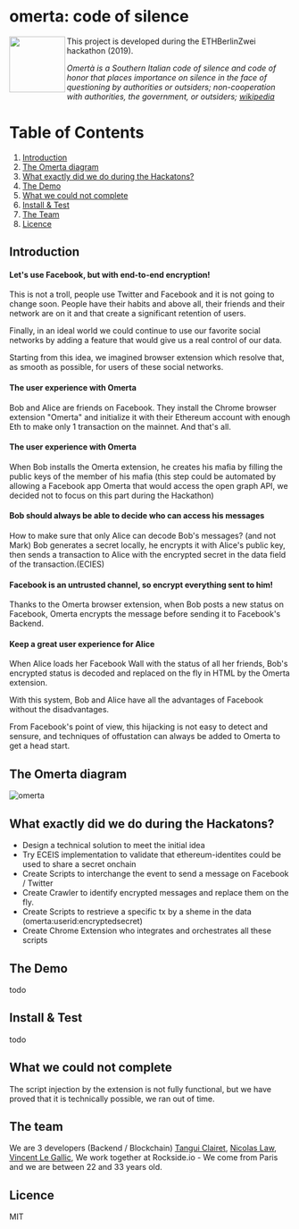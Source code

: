 

# omerta: code of silence
<img src="https://github.com/vincentlg/omerta/blob/master/omerta-logo.svg" align="left" width="100" >
This project is developed during the ETHBerlinZwei hackathon (2019).

*Omertà is a Southern Italian code of silence and code of honor that places importance on silence in the face of questioning by authorities or outsiders; non-cooperation with authorities, the government, or outsiders; [wikipedia](https://en.wikipedia.org/wiki/Omert%C3%A0)*

# Table of Contents
1. [Introduction](#Introduction)
2. [The Omerta diagram](#The-Omerta-diagram)
3. [What exactly did we do during the Hackatons?](#What-exactly-did-we-do-during-the-Hackatons?)
4. [The Demo](#the-demo)
5. [What we could not complete](#What-we-could-not-complete)
6. [Install & Test](#Install-&-test)
7. [The Team](#The-Team)
8. [Licence](#Licence)

## Introduction
####  Let's use Facebook, but with end-to-end encryption! 

This is not a troll, people use Twitter and Facebook and it is not going to change soon. People have their habits and above all, their friends and their network are on it and that create a significant retention of users.

Finally, in an ideal world we could continue to use our favorite social networks by adding a feature that would give us a real control of our data.

Starting from this idea, we imagined browser extension which resolve that, as smooth as possible, for users of these social networks.

#### The user experience with Omerta

Bob and Alice are friends on Facebook.
They install the Chrome browser extension "Omerta" and initialize it with their Ethereum account with enough Eth to make only 1 transaction on the mainnet.
And that's all.

#### The user experience with Omerta
When Bob installs the Omerta extension, he creates his mafia by filling the public keys of the member of his mafia (this step could be automated by allowing a Facebook app Omerta that would access the open graph API, we decided not to focus on this part during the Hackathon)

#### Bob should always be able to decide who can access his messages
How to make sure that only Alice can decode Bob's messages? (and not Mark)
Bob generates a secret locally, he encrypts it with Alice's public key, then sends a transaction to Alice with the encrypted secret in the data field of the transaction.(ECIES)

#### Facebook is an untrusted channel, so encrypt everything sent to him!
Thanks to the Omerta browser extension, when Bob posts a new status on Facebook, Omerta encrypts the message before sending it to Facebook's Backend.

#### Keep a great user experience for Alice
When Alice loads her Facebook Wall with the status of all her friends, Bob's encrypted status is decoded and replaced on the fly in HTML by the Omerta extension.

With this system, Bob and Alice have all the advantages of Facebook without the disadvantages.

From Facebook's point of view, this hijacking is not easy to detect and sensure, and techniques of offustation can always be added to Omerta to get a head start.

## The Omerta diagram
![omerta](https://github.com/vincentlg/omerta/blob/master/berlin-hack.svg)

## What exactly did we do during the Hackatons?
- Design a technical solution to meet the initial idea
- Try ECEIS implementation to validate that ethereum-identites could be used to share a secret onchain
- Create Scripts to interchange the event to send a message on Facebook / Twitter
- Create Crawler to identify encrypted messages and replace them on the fly.
- Create Scripts to restrieve a specific tx by a sheme in the data (omerta:userid:encryptedsecret)
- Create Chrome Extension who integrates and orchestrates all these scripts

## The Demo
todo

## Install & Test
todo

## What we could not complete
The script injection by the extension is not fully functional, but we have proved that it is technically possible, we ran out of time.

## The team

We are 3 developers (Backend / Blockchain) [Tangui Clairet](https://twitter.com/tangui_clairet), [Nicolas Law](https://twitter.com/nicolas_lyw), [Vincent Le Gallic](https://twitter.com/vincentLg), 
We work together at Rockside.io - We come from Paris and we are between 22 and 33 years old.

## Licence
MIT

